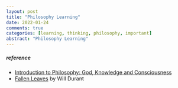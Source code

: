 ```yaml
---
layout: post
title: "Philosophy Learning"
date: 2022-01-24
comments: true
categories: [learning, thinking, philosophy, important]
abstract: "Philosophy Learning"
---
```



##### reference
* [Introduction to Philosophy: God, Knowledge and Consciousness](https://learning.edx.org/course/course-v1:MITx+24.00x+2T2021/home) 
* [Fallen Leaves](https://book.douban.com/subject/26297828/) by Will Durant  